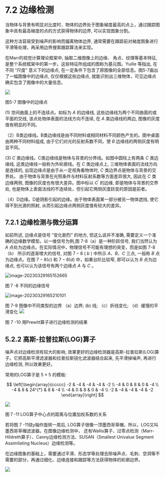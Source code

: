# 7.2 边缘检测

当物体与背景有明显对比度时，物体的边界处于图象梯度最高的点上，通过跟踪图象中具有最高梯度的点的方式获得物体的边界, 可以实现图象分割。

这种方法容易受到噪声的影响而偏离物体边界, 通常需要在跟踪前对梯度图象进行平滑等处理，再采用边界搜索跟踪算法来实现。

在Marr的视觉计算理论框架中, 抽取二维图像上的边缘、 角点、纹理等基本特征, 是整个系统框架中的第一步。这些特征所组成的图称为基元图。Yuille 等指出, 在不同 “尺度” 意义下的边缘点, 在一定条件下包含了原图像的全部信息。图5-7画出了一幅图像中的边缘点, 仅仅根据这些边缘点, 就能识别出三维物体，可见边缘点确实包含了图像中的大量信息。



![](https://cdn.mathpix.com/cropped/2023_03_28_6116f4e0e226f2060611g-07.jpg?height=1062&width=1387&top_left_y=279&top_left_x=525)

图5-7 图像中的边缘点 

(1) 空间曲面上的不连续点。如标为 $A$ 的边缘线, 这些边缘线为两个不同曲面的或平面的交线, 该点处物体表面的法线方向不连续, 在 $A$ 类边缘线的两边, 图像的灰度值有明显的不同。

（2）B类边缘线。B类边缘线是由不同材料或相同材料不同颜色产生的。图中桌面由两种不同材料组成, 由于它们对光的反射系数不同，使 $B$ 边缘线的两侧灰度有明显不同。 

(3) $C$ 类边缘线。C类边缘线是物体与背景的分界线。如图中圆柱上有两条 $C$ 类边缘线, 这类边缘线一般称为外轮廓线。在 $C$ 类边缘点上, 三维物体表面的法线方向是连续的, 出现边缘点是由于从一定视角看物体时, $C$ 类边界点是物体与背景的交界处。 由于物体与背景在光照条件与材料反射系数等方面差异很大, 因此在 $C$ 类边缘两侧, 图像的灰度也有很大差异。图中标以 $C^{\prime}$ 的边缘, 即是物体与背景的交界处, 也是物体上表面法线的不连续处，但引起它两侧灰度跃变的原因是前者。

（4）D边缘。D是阴影引起的边缘。由于物体表面某一部分被另一物体遮挡, 使它得不到光源的照射, 从而引起边缘点两侧灰度值有较大的差异。 

## 7.2.1 边缘检测与微分运算

如前所述, 边缘点是信号 “变化剧烈” 的地方, 但这么说并不准确, 需要定义一个准确的边缘数学模型。以一维信号为例,图 7-8（a）是一种阶跃信号, 我们当然认为 $A$ 点处为边缘点。在实际情况中，物理信号不可能有理想的突变，而是如图 7-8（b） 所示的逐渐增大的信号, 对图 $7-8$ ( $b$ ) 中所示 $A 、 B 、 C$ 三点, 一般称 $B$ 点为边缘点。在图 $7-8(c)$ 和 $7-8(d)$ 中，如果台阶比较窄, 即可以认为 $B$ 点为边缘点, 也可以认为该信号有两个边缘点 $A$ 与 $C$ 。 

![image-20230329165152665](https://mypic-1312707183.cos.ap-nanjing.myqcloud.com/image-20230329165152665.png)

图７-8 不同的边缘信号

![image-20230329165210101](https://mypic-1312707183.cos.ap-nanjing.myqcloud.com/image-20230329165210101.png)

图 7-9 图像中不同类型的边界
（a）边界;
(b) 线;
（c）折线变化;
（d）缓慢的平滑变化 
![](https://cdn.mathpix.com/cropped/2023_03_28_6116f4e0e226f2060611g-13.jpg?height=976&width=1806&top_left_y=322&top_left_x=332)

图 7 -10 用Prewitt算子进行边缘检测的结果 

## 5.2.2 高斯-拉普拉斯(LOG)算子

噪声点对边缘检测有较大的影响, 效果更好的边缘检测器是高斯-拉普拉斯(LOG)算子。它把高斯平滑滤波器和拉普拉斯锐化滤波器结合起来, 先平滑掉噪声, 再进行边缘检测, 所以效果更好。

常用的LOG算子是 $5 \times 5$ 的模板:

$$
\left[\begin{array}{ccccc}
-2 & -4 & -4 & -4 & -2 \\
-4 & 0 & 8 & 0 & -4 \\
-4 & 8 & 24^{*} & 8 & -4 \\
-4 & 0 & 8 & 0 & -4 \\
-2 & -4 & -4 & -4 & -2
\end{array}\right]
$$



![](https://cdn.mathpix.com/cropped/2023_03_28_6116f4e0e226f2060611g-15.jpg?height=1008&width=1754&top_left_y=287&top_left_x=421)

图７-11 LOG算子中心点的距离与位置加权系数的关系 

若将图 7 -11绕y轴作旋转一周后, LOG算子很像一顶墨西哥草帽，所以，LOG又叫墨西哥草帽滤波器。在图像边缘检测中， 还有Wallis算子、过零点检测（Marr-Hildreth算子）、Canny边缘检测方法、SUSAN（Smallest Univalue Segment Assimilating Nucleus）边缘检测等。

在边缘图象的基础上，需要通过平滑、形态学等处理去除噪声点、毛刺、空洞等不需要的部分，再通过细化、边缘连接和跟踪等方法获得物体的轮廓边界。 


![](https://cdn.mathpix.com/cropped/2023_03_28_6116f4e0e226f2060611g-17.jpg?height=1006&width=1328&top_left_y=662&top_left_x=582)

